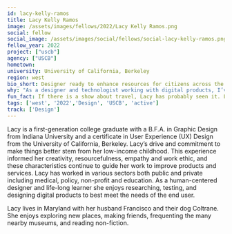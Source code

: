 ```yaml
---
id: lacy-kelly-ramos
title: Lacy Kelly Ramos
image: /assets/images/fellows/2022/Lacy Kelly Ramos.png
social: fellow
social_image: /assets/images/social/fellows/social-lacy-kelly-ramos.png
fellow_year: 2022
project: ["uscb"]
agency: ["USCB"]
hometown:
university: University of California, Berkeley
region: west
bio_short: Designer ready to enhance resources for citizens across the country 
why: "As a designer and technologist working with digital products, I’ve often felt a step (or two) removed from the impact of my work. After spending time in various roles for nonprofits and state agencies, I became more inspired by what my skill set can offer to public needs and the outcome of those efforts. It was exciting to learn about the Digital Corps and the exceptional work that many federal agencies are undertaking to enhance resources for citizens across the country and I'm excited to get started."
fun_fact: If there is a show about travel, Lacy has probably seen it. Learning about, exploring, and photographing new places is her favorite pastime.
tags: ['west', '2022','Design', 'USCB', 'active']
track: ['Design']
---
```


Lacy is a first-generation college graduate with a B.F.A. in Graphic Design from Indiana University and a certificate in User Experience (UX) Design from the University of California, Berkeley. Lacy’s drive and commitment to make things better stem from her low-income childhood. This experience informed her creativity, resourcefulness, empathy and work ethic, and these characteristics continue to guide her work to improve products and services. Lacy has worked in various sectors both public and private including medical, policy, non-profit and education. As a human-centered designer and life-long learner she enjoys researching, testing, and designing digital products to best meet the needs of the end user. 

Lacy lives in Maryland with her husband Francisco and their dog Coltrane. She enjoys exploring new places, making friends, frequenting the many nearby museums, and reading non-fiction.

